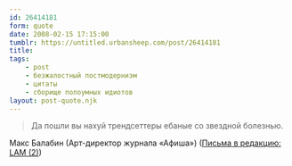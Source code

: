 ```yaml
---
id: 26414181
form: quote
date: 2008-02-15 17:15:00
tumblr: https://untitled.urbansheep.com/post/26414181
title: 
tags:
    - post
    - безжалостный постмодернизм
    - цитаты
    - сборище полоумных идиотов
layout: post-quote.njk
---
```


<blockquote>
Да пошли вы нахуй трендсеттеры ебаные со звездной болезнью.
</blockquote>

Макс Балабин (Арт-директор журнала «Афиша») (<a href="http://lam.lookatme.ru/cult/3">Письма в редакцию: LAM (2)</a>)
